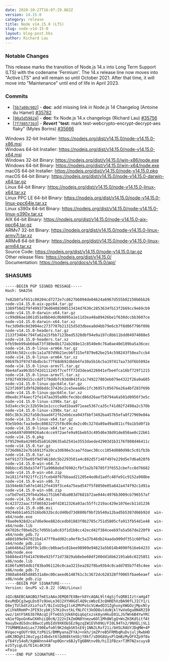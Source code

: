 ```yaml
---
date: 2020-10-27T16:07:29.862Z
version: 14.15.0
category: release
title: Node v14.15.0 (LTS)
slug: node-v14-15-0
layout: blog-post.hbs
author: Richard Lau
---
```


### Notable Changes

This release marks the transition of Node.js 14.x into Long Term Support (LTS)
with the codename 'Fermium'. The 14.x release line now moves into "Active LTS"
and will remain so until October 2021. After that time, it will move into
"Maintenance" until end of life in April 2023.

### Commits

- [[`5b7a08c902`](https://github.com/nodejs/node/commit/5b7a08c902)] - **doc**: add missing link in Node.js 14 Changelog (Antoine du Hamel) [#35782](https://github.com/nodejs/node/pull/35782)
- [[`90a5d59824`](https://github.com/nodejs/node/commit/90a5d59824)] - **doc**: fix Node.js 14.x changelogs (Richard Lau) [#35756](https://github.com/nodejs/node/pull/35756)
- [[`7f788573b3`](https://github.com/nodejs/node/commit/7f788573b3)] - **_Revert_** "**test**: mark test-webcrypto-encrypt-decrypt-aes flaky" (Myles Borins) [#35666](https://github.com/nodejs/node/pull/35666)

Windows 32-bit Installer: https://nodejs.org/dist/v14.15.0/node-v14.15.0-x86.msi \
Windows 64-bit Installer: https://nodejs.org/dist/v14.15.0/node-v14.15.0-x64.msi \
Windows 32-bit Binary: https://nodejs.org/dist/v14.15.0/win-x86/node.exe \
Windows 64-bit Binary: https://nodejs.org/dist/v14.15.0/win-x64/node.exe \
macOS 64-bit Installer: https://nodejs.org/dist/v14.15.0/node-v14.15.0.pkg \
macOS 64-bit Binary: https://nodejs.org/dist/v14.15.0/node-v14.15.0-darwin-x64.tar.gz \
Linux 64-bit Binary: https://nodejs.org/dist/v14.15.0/node-v14.15.0-linux-x64.tar.xz \
Linux PPC LE 64-bit Binary: https://nodejs.org/dist/v14.15.0/node-v14.15.0-linux-ppc64le.tar.xz \
Linux s390x 64-bit Binary: https://nodejs.org/dist/v14.15.0/node-v14.15.0-linux-s390x.tar.xz \
AIX 64-bit Binary: https://nodejs.org/dist/v14.15.0/node-v14.15.0-aix-ppc64.tar.gz \
ARMv7 32-bit Binary: https://nodejs.org/dist/v14.15.0/node-v14.15.0-linux-armv7l.tar.xz \
ARMv8 64-bit Binary: https://nodejs.org/dist/v14.15.0/node-v14.15.0-linux-arm64.tar.xz \
Source Code: https://nodejs.org/dist/v14.15.0/node-v14.15.0.tar.gz \
Other release files: https://nodejs.org/dist/v14.15.0/ \
Documentation: https://nodejs.org/docs/v14.15.0/api/

### SHASUMS

```
-----BEGIN PGP SIGNED MESSAGE-----
Hash: SHA256

7e82b8faf651c80204cd7272e7cd627b6094de04624a6967d555b02150b6bb26  node-v14.15.0-aix-ppc64.tar.gz
1389f50d2f9f4993736d0408300513434d7630c2853634fb13f2b69cc9e69cb9  node-v14.15.0-darwin-x64.tar.gz
cc99d86ae1861d51e8bb4dc0b0895a1e11d3ea48a89426be1f630dccbb3607ce  node-v14.15.0-darwin-x64.tar.xz
fec3d9d9c0d3094ec2737707b21315d5d3dbeea0d4bb79e6cb7f8d06f796f09b  node-v14.15.0-headers.tar.gz
2133f3404c794fa62a15fbb7123bed5320dbf94e9a197c8bb11bdd04974088e5  node-v14.15.0-headers.tar.xz
bfb59eb99ab60a673f389e8b172ab288e12c8540e0c76a0ae40d189ba5a36cec  node-v14.15.0-linux-arm64.tar.gz
18594c582ccc8c1a1a787d9b21ecb6f315ef879e82be254c598243f58ea7ccb4  node-v14.15.0-linux-arm64.tar.xz
00b97b3f97d74bdbcbc77f68d692dbbb4fe30a5b16c5a197417aa73df6b5092e  node-v14.15.0-linux-armv7l.tar.gz
9be4afaa963b5742d111245f7cefff72d3dea4226041efbe4fca16bf729f1215  node-v14.15.0-linux-armv7l.tar.xz
3f02f4939d15ccddf179ddbfc93dd043fa1c749227803eb079e4322f26a9a685  node-v14.15.0-linux-ppc64le.tar.gz
523f269f1d9f6286bddc37426c2ce5eea86c1fc36957c05676e26a4bf283f69b  node-v14.15.0-linux-ppc64le.tar.xz
d0ee8c3f4aecf2fe147aa395a90cfecbbcd86d26aef50794a6a501d0956f3e5c  node-v14.15.0-linux-s390x.tar.gz
5d3a4cc9c2c32b59e1e1cccc9ad1baa971eae5367ca35cf41d02f2498a2c570b  node-v14.15.0-linux-s390x.tar.xz
085c3b3c262fa58cbaad4f2f62eb6cea943fbbf3492ba457b5efa8f27969e04a  node-v14.15.0-linux-x64.tar.gz
93e5b94cfaa3edec80832725f8c09cde2cd0c327da89ad9ad811cf9a1b5d0f1b  node-v14.15.0-linux-x64.tar.xz
e2eb6497d090926a6c4cce972aefe9a91beb53c495d6e38d91de850ae0c22b61  node-v14.15.0.pkg
5f9529e0a42985d5a81620635ab2541e3553daede42903d1b3176f808d46411c  node-v14.15.0.tar.gz
3736d8622e7b16913fa20ca3d696e3caa7fdaec30ccc1054d080d98c5c01fb3b  node-v14.15.0.tar.xz
b4f913737be05f9d74618dc5b2293501a4c882d5f148f497e229d5e7d6a828f6  node-v14.15.0-win-x64.7z
08bbcc453bda374f71a9068ebd76902cfbf3a2b78705f3f6552cbefcc8d76682  node-v14.15.0-win-x64.zip
3e1811f4f021ffc21fceb48f67bbaad21205e4ed6d1adfc48fe91c9152a988be  node-v14.15.0-win-x86.7z
1b394e6b7a07e14612fe439f3ce4a75ead547f5f8050e05a842a474f92c1d91a  node-v14.15.0-win-x86.zip
cafbd7ed129fb4a56a1751b674ba083d7681b72ae044c4976b3009cb796557af  node-v14.15.0-x64.msi
6c423722aac73f865821e0fd2812326a93ac55ffc219ac429e1076ecb11d1236  node-v14.15.0-x86.msi
0924ebb1a652516bd632bcdcd40bd73d880bf9bf2b540a12bad5b5387d66b92d  win-x64/node.exe
f8ae0e928d2ca7d6e9ee882dcedb01883f0b2785c751d5805cfa913fb54d1e48  win-x64/node.lib
d47026cf0beb25c7d95b1a8c83f1d1b8cc42ecd42f384ceeb97a5a567de220f9  win-x64/node_pdb.7z
a88d109e947021b4147ff0add02ca9ef8c5a37b46db24aada909df351c60fba2  win-x64/node_pdb.zip
1a66466a2109f9c1d8ccb0bae5c81bee98909e94623a5b014b4090f616e64233  win-x86/node.exe
5b884e43fb414769be925f71d73829ab8ebe60df200dd16b62195ab6c0225851  win-x86/node.lib
8106fa9054db1f83ba961126c0caa3215ea282f8ba93b4c8cadd785b7f45c4ee  win-x86/node_pdb.7z
3988a84485d88531a8ec00caeed6148761c3c3672dc628328ff0065fbae6eaef  win-x86/node_pdb.zip
-----BEGIN PGP SIGNATURE-----
Version: GnuPG v2.0.22 (GNU/Linux)

iQIcBAEBCAAGBQJfmESzAAoJEMQ87EXBerk8YcAQAL9lt4gSjfsQRB1IztraHg4T
6xuMdDCg3wgLDs07s9UeLe30J2XYH0Gdl4Q9csWbzE3cQHHEhXzBA90fLJICY1/i
O8ejTUlbdtzXiofsxT/BiIxU2bg1lsK2MVPoScVLWwdO31ZghunyXWGOzjMpsNly
yCihkRRmHP+JPI93cybKj57KiOvstkLfNLFCt3kOO8uldoNjklYwVeOgu0N4R2I0
owz/1mtFSK63b7RAcqIjFfe6SSjUk6hQiqGqtxzsk8ynHkuE01LJGfWn6B4YwYRC
vA1efOpoGnKwCKHhiLQ0cN/222nIkZmON8Ynmzw6Ol1Mh8WlgQ+WsZH3KdSitfAt
9auyDxdG5dnc88wcCy0bIdV9XKObSEz9gzqIW1EVh09U/FI0L94Tn2/9NXELjVL1
77GMNMEAoGias7J90Ewfo0l9K2dqbSK5sE9j1NNJLRxf21i/bH5LRAUYJDqMW+4P
KVqec+gOUfr9ULYzP61S/BMMyanaZFYAJ+nkh/jmZPreB5FRMbqRuDvjuljRwbHD
u8KJBOghIJAsCygzI4bdxt6lQd68ktmSbjY8kf/sD0G8UysPlQmBzMyOFXZp9f8o
yT64Yz54oR/XgWAhnn44Fop0Qnrx6BJyTg6BNtnv0b/hiI1FBzxrT3M7N2xcuysB
ez5TyigLdifE14i4K3tB
=Foio
-----END PGP SIGNATURE-----

```
